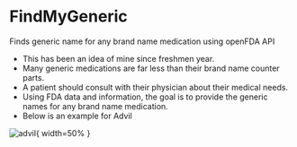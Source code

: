 # FindMyGeneric
Finds generic name for any brand name medication using openFDA API

* This has been an idea of mine since freshmen year.
* Many generic medications are far less than their brand name counter parts. 
* A patient should consult with their physician about their medical needs. 
* Using FDA data and information, the goal is to provide the generic names for any brand name medication. 
* Below is an example for Advil

![advil](https://user-images.githubusercontent.com/53100755/121836130-e4c6ce80-cca0-11eb-8a15-3e2f03b96d97.png){ width=50% }
